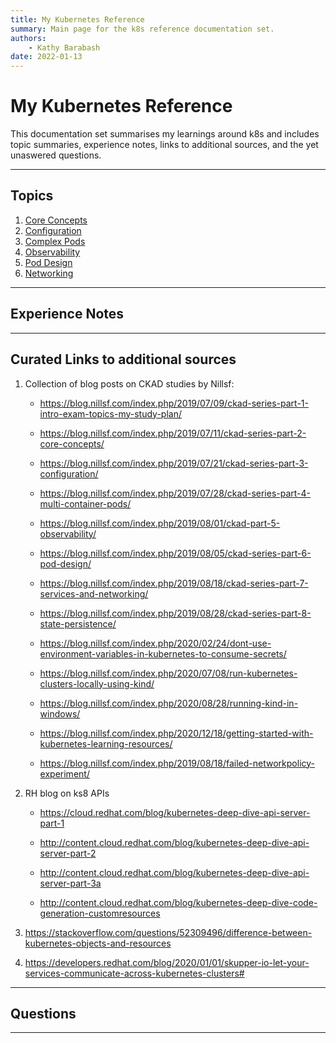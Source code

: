 ```yaml
---
title: My Kubernetes Reference
summary: Main page for the k8s reference documentation set.
authors:
    - Kathy Barabash
date: 2022-01-13
---
```


# My Kubernetes Reference

This documentation set summarises my learnings around k8s and includes topic summaries, experience notes, links to additional sources, and the yet unaswered questions.

---

## Topics

1. [Core Concepts](k8s-core-concepts.md)
1. [Configuration](k8s-config.md)
1. [Complex Pods](k8s-complex-pods.md)
1. [Observability](k8s-observability.md)
1. [Pod Design](k8s-pod-design.md)
1. [Networking](k8s-networking.md)

---

## Experience Notes
---


## Curated Links to additional sources

1. Collection of blog posts on CKAD studies by Nillsf:
	- https://blog.nillsf.com/index.php/2019/07/09/ckad-series-part-1-intro-exam-topics-my-study-plan/
	- https://blog.nillsf.com/index.php/2019/07/11/ckad-series-part-2-core-concepts/
	- https://blog.nillsf.com/index.php/2019/07/21/ckad-series-part-3-configuration/
	- https://blog.nillsf.com/index.php/2019/07/28/ckad-series-part-4-multi-container-pods/
	- https://blog.nillsf.com/index.php/2019/08/01/ckad-part-5-observability/
	- https://blog.nillsf.com/index.php/2019/08/05/ckad-series-part-6-pod-design/
	- https://blog.nillsf.com/index.php/2019/08/18/ckad-series-part-7-services-and-networking/
	- https://blog.nillsf.com/index.php/2019/08/28/ckad-series-part-8-state-persistence/
	- https://blog.nillsf.com/index.php/2020/02/24/dont-use-environment-variables-in-kubernetes-to-consume-secrets/
	- https://blog.nillsf.com/index.php/2020/07/08/run-kubernetes-clusters-locally-using-kind/
	- https://blog.nillsf.com/index.php/2020/08/28/running-kind-in-windows/
	- https://blog.nillsf.com/index.php/2020/12/18/getting-started-with-kubernetes-learning-resources/
	
	- https://blog.nillsf.com/index.php/2019/08/18/failed-networkpolicy-experiment/
	
1. RH blog on ks8 APIs
	- https://cloud.redhat.com/blog/kubernetes-deep-dive-api-server-part-1
	- http://content.cloud.redhat.com/blog/kubernetes-deep-dive-api-server-part-2
	- http://content.cloud.redhat.com/blog/kubernetes-deep-dive-api-server-part-3a
	
	- http://content.cloud.redhat.com/blog/kubernetes-deep-dive-code-generation-customresources
	
1. https://stackoverflow.com/questions/52309496/difference-between-kubernetes-objects-and-resources

1. https://developers.redhat.com/blog/2020/01/01/skupper-io-let-your-services-communicate-across-kubernetes-clusters#



---


## Questions

---

